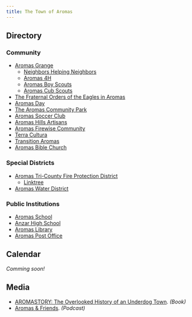 ```yaml
---
title: The Town of Aromas
---
```


## Directory

### Community

- [Aromas Grange](https://aromasgrange.org/)
  - [Neighbors Helping Neighbors](https://www.aromasnhn.org/ )
  - [Aromas 4H](https://aromasgrange.org/aromas-4h/)
  - [Aromas Boy Scouts](https://aromasgrange.org/boy-scouts/) 
  - [Aromas Cub Scouts](#TODO)
- [The Fraternal Orders of the Eagles in Aromas](https://aromaseagles.org/ )
- [Aromas Day](https://aromasday.org/)
- [The Aromas Community Park](https://www.aromassportspark.org/ )
- [Aromas Soccer Club](https://www.aromassoccer.org/)
- [Aromas Hills Artisans](https://aromashillsartisans.com/)
- [Aromas Firewise Community](https://www.ranchoaromitasfwc.org/ )
- [Terra Cultura](https://terracultura.org/)
- [Transition Aromas](https://www.facebook.com/groups/657913787666940/)
- [Aromas Bible Church](https://aromasbiblechurch.wordpress.com/about-us/)

### Special Districts
- [Aromas Tri-County Fire Protection District](https://www.atcfire.org/)
  - [Linktree](https://linktr.ee/CAL_FIRE_BEU?utm_source=aromas.org)
- [Aromas Water District](https://www.aromaswaterdistrict.org/)

### Public Institutions
- [Aromas School](https://www.asjusd.org/o/aromas-school) 
- [Anzar High School](https://www.asjusd.org/o/anzar-high-school)
- [Aromas Library](https://www.countyofmonterey.gov/government/departments-i-z/library/locations/aromas-branch)
- [Aromas Post Office](https://tools.usps.com/locations/details/1353398)


## Calendar

_Comming soon!_

## Media

- [AROMASTORY: The Overlooked History of an Underdog Town](https://www.pajarovalleyhistory.org/aromastory-the-overlooked-history-of-an-underdog-town/). _(Book)_
- [Aromas & Friends](https://aromaspodcast.com/). _(Podcast)_


